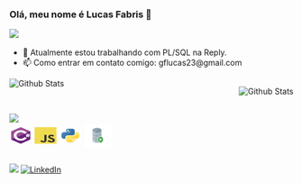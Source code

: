 <h3>Olá, meu nome é Lucas Fabris 👋</h3>

<img src="https://img.shields.io/badge/Overview-Lucas%20Fabris-blue">

<ul>
  <li>🔭 Atualmente estou trabalhando com PL/SQL na Reply.</li>
  <li>📫 Como entrar em contato comigo: gflucas23@gmail.com</li>
</ul>

<div style="display: flex; justify-content: space-between; clear: both;">
  <img
    align="left"
    src="https://github-readme-stats.vercel.app/api?username=ofabris&theme=dark&hide_border=false&include_all_commits=true"
    alt="Github Stats"/>

  <img
    align="left"
    src="https://github-readme-stats.vercel.app/api/top-langs/?username=ofabris&theme=dark&hide_border=false&include_all_commits=true&count_private=true&layout=compact"
    alt="Github Stats"/>
</div><br>

<div style="clear: both;">
  <img src="https://img.shields.io/badge/Minhas%20Skills- 😎 -blue"><br>
  <img align="center" alt="fabris-csharp" height="30" width="40" src="./elements/csharp-logo.svg"/>
  <img align="center" alt="fabris-javascript" height="30" width="40" src="./elements/javascript-logo.svg"/>
  <img align="center" alt="fabris-python" height="30" width="40" src="./elements/python-logo.svg"/>
  <img align="center" alt="fabris-plsql" height="40" width="50" src="./elements/sqldeveloper-logo.svg"/>
</div>

##

<div style="clear: both;"> 
  <a href="mailto:gflucas23@gmail.com"><img src="https://img.shields.io/badge/-Gmail-%23333?style=for-the-badge&logo=gmail&logoColor=white" target="_blank"></a>
  <a href="https://www.linkedin.com/in/lucas-fabris/"><img src="https://img.shields.io/badge/-LinkedIn-%230077B5?style=for-the-badge&logo=linkedin&logoColor=white" target="_blank" alt="LinkedIn"></a>
</div>